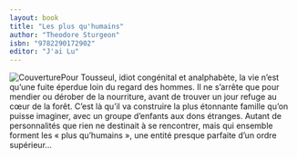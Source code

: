 ```yaml
---
layout: book
title: "Les plus qu'humains"
author: "Theodore Sturgeon"
isbn: "9782290172902"
editor: "J'ai Lu"
---
```

![Couverture](/img/9782290172902.jpg)Pour Tousseul, idiot congénital et analphabète, la vie n’est qu’une fuite éperdue loin du regard des hommes. Il ne s’arrête que pour mendier ou dérober de la nourriture, avant de trouver un jour refuge au cœur de la forêt. C’est là qu’il va construire la plus étonnante famille qu’on puisse imaginer, avec un groupe d’enfants aux dons étranges. Autant de personnalités que rien ne destinait à se rencontrer, mais qui ensemble forment les « plus qu’humains », une entité presque parfaite d’un ordre supérieur…